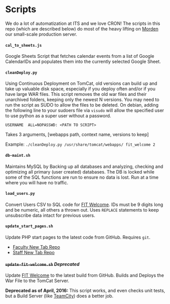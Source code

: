 Scripts
========
We do a lot of automatization at ITS and we love CRON! The scripts in this repo
(which are described below) do most of the heavy lifting on [Morden](http://morden.sdsu.edu)
our small-scale production server.

#### `cal_to_sheets.js`
Google Sheets Script that fetches calendar events from a list of Google CalendarIDs
and populates them into the currently selected Google Sheet.

#### `cleanDeploy.py`
Using Continuous Deployment on TomCat, old versions can build up and take up valuable
disk space, especially if you deploy often and/or if you have large WAR files. This script removes the old war files and their unarchived folders, keeping only the newest N versions. You may need to run the script as SUDO to allow the files to be deleted. On debian, adding the following line to your sudoers file via `visudo` will allow the specified user to use python as a super user without a password.

`USERNAME  ALL=NOPASSWD: <PATH TO SCRIPT>`

Takes 3 arguments, [webapps path, context name, versions to keep]

Example: `./cleanDeploy.py /usr/share/tomcat/webapps/ fit_welcome 2`

#### `db-maint.sh`
Maintains MySQL by Backing up all databases and analyzing, checking and optimizing
all primary (user created) databases. The DB is locked while some of the SQL functions
are run to ensure no data is lost. Run at a time where you will have no traffic.

#### `load_users.py`
Convert Users CSV to SQL code for [FIT Welcome](https://github.com/sdsu-its/fit-welcome).
IDs must be 9 digits long and be numeric, all others a thrown out. Uses `REPLACE`
statements to keep unsubscribe data intact for previous users.

#### `update_start_pages.sh`
Update PHP start pages to the latest code from GitHub. Requires `git`.
- [Faculty New Tab Repo](https://github.com/sdsu-its/fit-new-tab)
- [Staff New Tab Repo](https://github.com/sdsu-its/staff-new-tab)

#### ~~`update-fit-welcome.sh`~~ *Deprecated*
Update [FIT Welcome](https://github.com/sdsu-its/fit-welcome) to the latest build
from GitHub. Builds and Deploys the War File to the TomCat Server.

__Deprecated as of April, 2016:__ This script works, and even checks unit tests, but a Build Server (like [TeamCity](https://www.jetbrains.com/teamcity/)) does a better job.